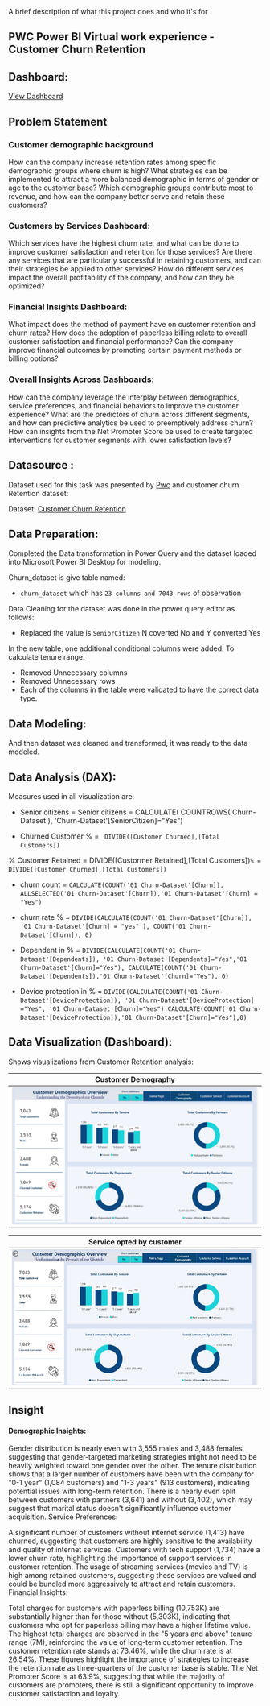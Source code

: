 A brief description of what this project does and who it's for

## PWC Power BI Virtual work experience - Customer Churn Retention




## Dashboard: 
[View Dashboard](https://app.powerbi.com/view?r=eyJrIjoiOWM4YTFlMzktZTg4Zi00ZmUwLTg4YmUtZjIwMmEyMGNhYzY5IiwidCI6IjU3ODFjYTE2LTUxYTYtNGU5OC05YmU5LWRjMmI5ZDAzYjgyZCJ9&pageName=ReportSection9110bf033128c018a249)

## Problem Statement

### Customer demographic background 

How can the company increase retention rates among specific demographic groups where churn is high?
What strategies can be implemented to attract a more balanced demographic in terms of gender or age to the customer base?
Which demographic groups contribute most to revenue, and how can the company better serve and retain these customers?



### Customers by Services Dashboard:

Which services have the highest churn rate, and what can be done to improve customer satisfaction and retention for those services?
Are there any services that are particularly successful in retaining customers, and can their strategies be applied to other services?
How do different services impact the overall profitability of the company, and how can they be optimized?



### Financial Insights Dashboard:

What impact does the method of payment have on customer retention and churn rates?
How does the adoption of paperless billing relate to overall customer satisfaction and financial performance?
Can the company improve financial outcomes by promoting certain payment methods or billing options?



### Overall Insights Across Dashboards:

How can the company leverage the interplay between demographics, service preferences, and financial behaviors to improve the customer experience?
What are the predictors of churn across different segments, and how can predictive analytics be used to preemptively address churn?
How can insights from the Net Promoter Score be used to create targeted interventions for customer segments with lower satisfaction levels?

## Datasource :

Dataset used for this task was presented by [Pwc](https://www.pwc.ch/en/careers-with-pwc/students/virtual-case-experience.html) and customer churn Retention dataset:

Dataset: [Customer Churn Retention](https://github.com/yogeshkasar778/PWC_task_2---Customer_Churn_Retension_dashboard/blob/main/02%20Churn-Dataset.xlsx)


## Data Preparation:

Completed the Data transformation in Power Query and the dataset loaded into Microsoft Power BI Desktop for modeling.

Churn_dataset is give table named:

- `churn_dataset` which has `23 columns and 7043 rows` of observation

Data Cleaning for the dataset was done in the power query editor as follows:

- Replaced  the value is `SeniorCitizen` N coverted No and Y converted Yes

In the new table, one additional conditional columns were added.
To calculate tenure range.

- Removed Unnecessary columns 
- Removed Unnecessary rows
- Each of the columns in the table were validated to have the correct data type.


## Data Modeling:

And then dataset was cleaned and transformed, it was ready to the data modeled.

## Data Analysis (DAX):

Measures used in  all visualization are:

-  Senior citizens = Senior citizens = CALCULATE(
           COUNTROWS('Churn-Dataset'),
           'Churn-Dataset'[SeniorCitizen]="Yes")

- Churned Customer %  = ` DIVIDE([Customer Churned],[Total Customers])`

 % Customer Retained = DIVIDE([Custormer Retained],[Total Customers])`% = DIVIDE([Customer Churned],[Total Customers])`

- churn count = `CALCULATE(COUNT('01 Churn-Dataset'[Churn]), ALLSELECTED('01 Churn-Dataset'[Churn]),'01 Churn-Dataset'[Churn] = "Yes")`

- churn rate % = `DIVIDE(CALCULATE(COUNT('01 Churn-Dataset'[Churn]), '01 Churn-Dataset'[Churn] = "yes" ), COUNT('01 Churn-Dataset'[Churn]), 0)`

- Dependent in % = `DIVIDE(CALCULATE(COUNT('01 Churn-Dataset'[Dependents]), '01 Churn-Dataset'[Dependents]="Yes",'01 Churn-Dataset'[Churn]="Yes"), CALCULATE(COUNT('01 Churn-Dataset'[Dependents]),'01 Churn-Dataset'[Churn]="Yes"), 0)`

- Device protection in % = `DIVIDE(CALCULATE(COUNT('01 Churn-Dataset'[DeviceProtection]), '01 Churn-Dataset'[DeviceProtection] ="Yes", '01 Churn-Dataset'[Churn]="Yes"),CALCULATE(COUNT('01 Churn-Dataset'[DeviceProtection]),'01 Churn-Dataset'[Churn]="Yes"),0)`



## Data Visualization (Dashboard):


Shows visualizations from Customer Retention analysis:


| Customer Demography |
| ----------- |
|![PWC Task 2-Customer Churn Retenstion_page-0001](Customer_demo_pwc.png)|


| Service opted by customer |
| ----------- |
|![PWC Task 2-Customer Churn Retenstion_page-0002](https://github.com/EuniceFeyisayo/Microsoft-dem/blob/main/Customer_demography_up.jpg)|

## Insight

#### Demographic Insights:

Gender distribution is nearly even with 3,555 males and 3,488 females, suggesting that gender-targeted marketing strategies might not need to be heavily weighted toward one gender over the other.
The tenure distribution shows that a larger number of customers have been with the company for "0-1 year" (1,084 customers) and "1-3 years" (913 customers), indicating potential issues with long-term retention.
There is a nearly even split between customers with partners (3,641) and without (3,402), which may suggest that marital status doesn't significantly influence customer acquisition.
Service Preferences:

A significant number of customers without internet service (1,413) have churned, suggesting that customers are highly sensitive to the availability and quality of internet services.
Customers with tech support (1,734) have a lower churn rate, highlighting the importance of support services in customer retention.
The usage of streaming services (movies and TV) is high among retained customers, suggesting these services are valued and could be bundled more aggressively to attract and retain customers.
Financial Insights:

Total charges for customers with paperless billing (10,753K) are substantially higher than for those without (5,303K), indicating that customers who opt for paperless billing may have a higher lifetime value.
The highest total charges are observed in the "5 years and above" tenure range (7M), reinforcing the value of long-term customer retention.
The customer retention rate stands at 73.46%, while the churn rate is at 26.54%. These figures highlight the importance of strategies to increase the retention rate as three-quarters of the customer base is stable.
The Net Promoter Score is at 63.9%, suggesting that while the majority of customers are promoters, there is still a significant opportunity to improve customer satisfaction and loyalty.
